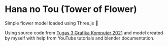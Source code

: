 # Hana no Tou (Tower of Flower)
Simple flower model loaded using Three.js 🌸

Using source code from [Tugas 3 Grafika Komputer 2021](https://github.com/cg2021a/tugas-1-zydhanlinnar11/tree/main/three.js-3/loading-model) and model created by myself with help from YouTube tutorials and blender documentation.
